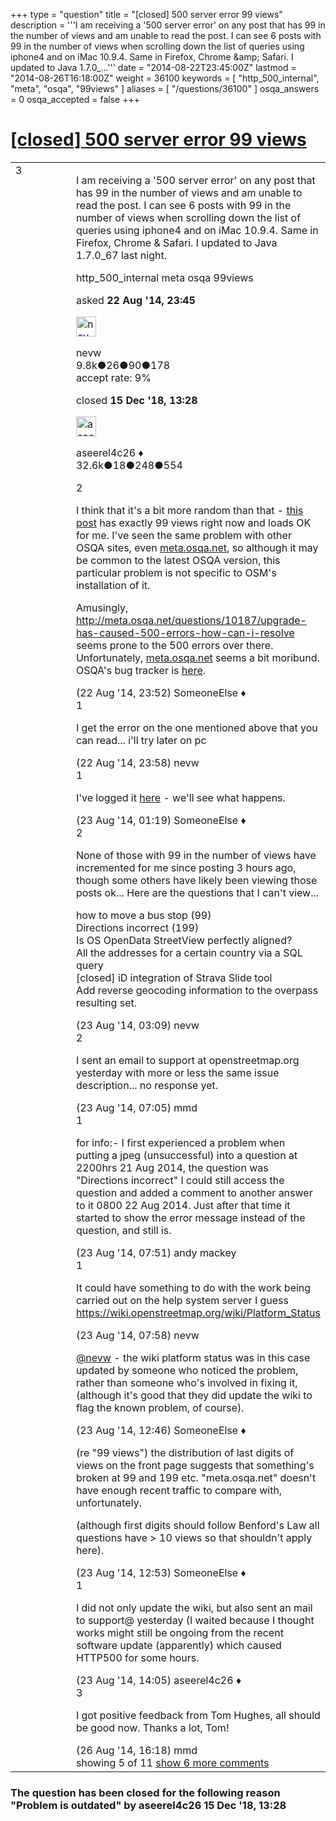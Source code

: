+++
type = "question"
title = "[closed] 500 server error 99 views"
description = '''I am receiving a &#x27;500 server error&#x27; on any post that has 99 in the number of views and am unable to read the post. I can see 6 posts with 99 in the number of views when scrolling down the list of queries using iphone4 and on iMac 10.9.4. Same in Firefox, Chrome &amp;amp; Safari. I updated to Java 1.7.0_...'''
date = "2014-08-22T23:45:00Z"
lastmod = "2014-08-26T16:18:00Z"
weight = 36100
keywords = [ "http_500_internal", "meta", "osqa", "99views" ]
aliases = [ "/questions/36100" ]
osqa_answers = 0
osqa_accepted = false
+++

<div class="headNormal">

# [\[closed\] 500 server error 99 views](/questions/36100/500-server-error-99-views)

</div>

<div id="main-body">

<div id="askform">

<table id="question-table" style="width:100%;">
<colgroup>
<col style="width: 50%" />
<col style="width: 50%" />
</colgroup>
<tbody>
<tr>
<td style="width: 30px; vertical-align: top"><div class="vote-buttons">
<span id="post-36100-upvote" class="ajax-command post-vote up" rel="nofollow" title="I like this post (click again to cancel)"> </span>
<div id="post-36100-score" class="post-score" title="current number of votes">
3
</div>
<span id="post-36100-downvote" class="ajax-command post-vote down" rel="nofollow" title="I dont like this post (click again to cancel)"> </span> <span id="favorite-mark" class="ajax-command favorite-mark" rel="nofollow" title="mark/unmark this question as favorite (click again to cancel)"> </span>
<div id="favorite-count" class="favorite-count">
&#10;</div>
</div></td>
<td><div id="item-right">
<div class="question-body">
<p>I am receiving a '500 server error' on any post that has 99 in the number of views and am unable to read the post. I can see 6 posts with 99 in the number of views when scrolling down the list of queries using iphone4 and on iMac 10.9.4. Same in Firefox, Chrome &amp; Safari. I updated to Java 1.7.0_67 last night.</p>
</div>
<div id="question-tags" class="tags-container tags">
<span class="post-tag tag-link-http_500_internal" rel="tag" title="see questions tagged &#39;http_500_internal&#39;">http_500_internal</span> <span class="post-tag tag-link-meta" rel="tag" title="see questions tagged &#39;meta&#39;">meta</span> <span class="post-tag tag-link-osqa" rel="tag" title="see questions tagged &#39;osqa&#39;">osqa</span> <span class="post-tag tag-link-99views" rel="tag" title="see questions tagged &#39;99views&#39;">99views</span>
</div>
<div id="question-controls" class="post-controls">
&#10;</div>
<div class="post-update-info-container">
<div class="post-update-info post-update-info-user">
<p>asked <strong>22 Aug '14, 23:45</strong></p>
<img src="https://secure.gravatar.com/avatar/e5674dd96938593e0af5130dfffe0f90?s=32&amp;d=identicon&amp;r=g" class="gravatar" width="32" height="32" alt="nevw&#39;s gravatar image" />
<p><span>nevw</span><br />
<span class="score" title="9843 reputation points"><span>9.8k</span></span><span title="26 badges"><span class="badge1">●</span><span class="badgecount">26</span></span><span title="90 badges"><span class="silver">●</span><span class="badgecount">90</span></span><span title="178 badges"><span class="bronze">●</span><span class="badgecount">178</span></span><br />
<span class="accept_rate" title="Rate of the user&#39;s accepted answers">accept rate:</span> <span title="nevw has 32 accepted answers">9%</span></p>
</div>
<div class="post-update-info post-update-info-edited">
<p><span> closed <strong>15 Dec '18, 13:28</strong> </span></p>
<img src="https://secure.gravatar.com/avatar/66f0dc05b44574e3894be07b0b37cf37?s=32&amp;d=identicon&amp;r=g" class="gravatar" width="32" height="32" alt="aseerel4c26&#39;s gravatar image" />
<p><span>aseerel4c26 ♦</span><br />
<span class="score" title="32615 reputation points"><span>32.6k</span></span><span title="18 badges"><span class="badge1">●</span><span class="badgecount">18</span></span><span title="248 badges"><span class="silver">●</span><span class="badgecount">248</span></span><span title="554 badges"><span class="bronze">●</span><span class="badgecount">554</span></span></p>
</div>
</div>
<div id="comments-container-36100" class="comments-container">
<span id="36101"></span>
<div id="comment-36101" class="comment">
<div id="post-36101-score" class="comment-score">
2
</div>
<div class="comment-text">
<p>I think that it's a bit more random than that - <a href="/questions/36054/how-to-move-a-bus-stop">this post</a> has exactly 99 views right now and loads OK for me. I've seen the same problem with other OSQA sites, even <a href="http://meta.osqa.net/">meta.osqa.net</a>, so although it may be common to the latest OSQA version, this particular problem is not specific to OSM's installation of it.</p>
<p>Amusingly, <a href="http://meta.osqa.net/questions/10187/upgrade-has-caused-500-errors-how-can-i-resolve">http://meta.osqa.net/questions/10187/upgrade-has-caused-500-errors-how-can-i-resolve</a> seems prone to the 500 errors over there. Unfortunately, <a href="http://meta.osqa.net">meta.osqa.net</a> seems a bit moribund. OSQA's bug tracker is <a href="http://jira.osqa.net/secure/BrowseProject.jspa#selectedTab=com.atlassian.jira.plugin.system.project:issues-panel">here</a>.</p>
</div>
<div id="comment-36101-info" class="comment-info">
<span class="comment-age">(22 Aug '14, 23:52)</span> <span class="comment-user userinfo">SomeoneElse ♦</span>
</div>
</div>
<span id="36103"></span>
<div id="comment-36103" class="comment">
<div id="post-36103-score" class="comment-score">
1
</div>
<div class="comment-text">
<p>I get the error on the one mentioned above that you can read... i'll try later on pc</p>
</div>
<div id="comment-36103-info" class="comment-info">
<span class="comment-age">(22 Aug '14, 23:58)</span> <span class="comment-user userinfo">nevw</span>
</div>
</div>
<span id="36105"></span>
<div id="comment-36105" class="comment not_top_scorer">
<div id="post-36105-score" class="comment-score">
1
</div>
<div class="comment-text">
<p>I've logged it <a href="http://jira.osqa.net/browse/OSQA-953">here</a> - we'll see what happens.</p>
</div>
<div id="comment-36105-info" class="comment-info">
<span class="comment-age">(23 Aug '14, 01:19)</span> <span class="comment-user userinfo">SomeoneElse ♦</span>
</div>
</div>
<span id="36106"></span>
<div id="comment-36106" class="comment">
<div id="post-36106-score" class="comment-score">
2
</div>
<div class="comment-text">
<p>None of those with 99 in the number of views have incremented for me since posting 3 hours ago, though some others have likely been viewing those posts ok... Here are the questions that I can't view...</p>
<p>how to move a bus stop (99)<br />
Directions incorrect (199)<br />
Is OS OpenData StreetView perfectly aligned?<br />
All the addresses for a certain country via a SQL query<br />
[closed] iD integration of Strava Slide tool<br />
Add reverse geocoding information to the overpass resulting set.</p>
</div>
<div id="comment-36106-info" class="comment-info">
<span class="comment-age">(23 Aug '14, 03:09)</span> <span class="comment-user userinfo">nevw</span>
</div>
</div>
<span id="36108"></span>
<div id="comment-36108" class="comment">
<div id="post-36108-score" class="comment-score">
2
</div>
<div class="comment-text">
<p>I sent an email to support at openstreetmap.org yesterday with more or less the same issue description... no response yet.</p>
</div>
<div id="comment-36108-info" class="comment-info">
<span class="comment-age">(23 Aug '14, 07:05)</span> <span class="comment-user userinfo">mmd</span>
</div>
</div>
<span id="36110"></span>
<div id="comment-36110" class="comment not_top_scorer">
<div id="post-36110-score" class="comment-score">
1
</div>
<div class="comment-text">
<p>for info:- I first experienced a problem when putting a jpeg (unsuccessful) into a question at 2200hrs 21 Aug 2014, the question was "Directions incorrect" I could still access the question and added a comment to another answer to it 0800 22 Aug 2014. Just after that time it started to show the error message instead of the question, and still is.</p>
</div>
<div id="comment-36110-info" class="comment-info">
<span class="comment-age">(23 Aug '14, 07:51)</span> <span class="comment-user userinfo">andy mackey</span>
</div>
</div>
<span id="36111"></span>
<div id="comment-36111" class="comment not_top_scorer">
<div id="post-36111-score" class="comment-score">
1
</div>
<div class="comment-text">
<p>It could have something to do with the work being carried out on the help system server I guess<br />
<a href="https://wiki.openstreetmap.org/wiki/Platform_Status">https://wiki.openstreetmap.org/wiki/Platform_Status</a></p>
</div>
<div id="comment-36111-info" class="comment-info">
<span class="comment-age">(23 Aug '14, 07:58)</span> <span class="comment-user userinfo">nevw</span>
</div>
</div>
<span id="36127"></span>
<div id="comment-36127" class="comment not_top_scorer">
<div id="post-36127-score" class="comment-score">
&#10;</div>
<div class="comment-text">
<p><a href="https://help.openstreetmap.org/users/7380/nevw">@nevw</a> - the wiki platform status was in this case updated by someone who noticed the problem, rather than someone who's involved in fixing it, (although it's good that they did update the wiki to flag the known problem, of course).</p>
</div>
<div id="comment-36127-info" class="comment-info">
<span class="comment-age">(23 Aug '14, 12:46)</span> <span class="comment-user userinfo">SomeoneElse ♦</span>
</div>
</div>
<span id="36128"></span>
<div id="comment-36128" class="comment not_top_scorer">
<div id="post-36128-score" class="comment-score">
&#10;</div>
<div class="comment-text">
<p>(re "99 views") the distribution of last digits of views on the front page suggests that something's broken at 99 and 199 etc. "meta.osqa.net" doesn't have enough recent traffic to compare with, unfortunately.</p>
<p>(although first digits should follow Benford's Law all questions have &gt; 10 views so that shouldn't apply here).</p>
</div>
<div id="comment-36128-info" class="comment-info">
<span class="comment-age">(23 Aug '14, 12:53)</span> <span class="comment-user userinfo">SomeoneElse ♦</span>
</div>
</div>
<span id="36133"></span>
<div id="comment-36133" class="comment not_top_scorer">
<div id="post-36133-score" class="comment-score">
1
</div>
<div class="comment-text">
<p>I did not only update the wiki, but also sent an mail to support@ yesterday (I waited because I thought works might still be ongoing from the recent software update (apparently) which caused HTTP500 for some hours.</p>
</div>
<div id="comment-36133-info" class="comment-info">
<span class="comment-age">(23 Aug '14, 14:05)</span> <span class="comment-user userinfo">aseerel4c26 ♦</span>
</div>
</div>
<span id="36221"></span>
<div id="comment-36221" class="comment">
<div id="post-36221-score" class="comment-score">
3
</div>
<div class="comment-text">
<p>I got positive feedback from Tom Hughes, all should be good now. Thanks a lot, Tom!</p>
</div>
<div id="comment-36221-info" class="comment-info">
<span class="comment-age">(26 Aug '14, 16:18)</span> <span class="comment-user userinfo">mmd</span>
</div>
</div>
</div>
<div id="comment-tools-36100" class="comment-tools">
<span class="comments-showing"> showing 5 of 11 </span> <a href="#" class="show-all-comments-link">show 6 more comments</a>
</div>
<div class="clear">
&#10;</div>
<div id="comment-36100-form-container" class="comment-form-container">
&#10;</div>
<div class="clear">
&#10;</div>
</div></td>
</tr>
</tbody>
</table>

<div class="question-status" style="margin-bottom:15px">

### The question has been closed for the following reason "Problem is outdated" by aseerel4c26 15 Dec '18, 13:28

</div>

</div>

</div>

